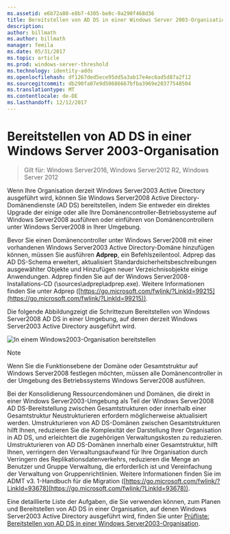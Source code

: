 ```yaml
---
ms.assetid: e6b72a80-e8b7-4305-be0c-0a290f468d36
title: Bereitstellen von AD DS in einer Windows Server 2003-Organisation
description: 
author: billmath
ms.author: billmath
manager: femila
ms.date: 05/31/2017
ms.topic: article
ms.prod: windows-server-threshold
ms.technology: identity-adds
ms.openlocfilehash: df1267ded5ece95dd5a3ab17e4ec6ad5d87a2f12
ms.sourcegitcommit: db290fa07e9d50686667bfba3969e20377548504
ms.translationtype: MT
ms.contentlocale: de-DE
ms.lasthandoff: 12/12/2017
---
```

# <a name="deploying-ad-ds-in-a-windows-server-2003-organization"></a>Bereitstellen von AD DS in einer Windows Server 2003-Organisation

>Gilt für: Windows Server2016, Windows Server2012 R2, Windows Server 2012

Wenn Ihre Organisation derzeit Windows Server2003 Active Directory ausgeführt wird, können Sie Windows Server2008 Active Directory-Domänendienste (AD DS) bereitstellen, indem Sie entweder ein direktes Upgrade der einige oder alle Ihre Domänencontroller-Betriebssysteme auf Windows Server2008 ausführen oder einführen von Domänencontrollern unter Windows Server2008 in Ihrer Umgebung.  
  
Bevor Sie einen Domänencontroller unter Windows Server2008 mit einer vorhandenen Windows Server2003 Active Directory-Domäne hinzufügen können, müssen Sie ausführen **Adprep**, ein Befehlszeilentool. Adprep das AD DS-Schema erweitert, aktualisiert Standardsicherheitsbeschreibungen ausgewählter Objekte und Hinzufügen neuer Verzeichnisobjekte einige Anwendungen. Adprep finden Sie auf der Windows Server2008-Installations-CD (\sources\adprep\adprep.exe). Weitere Informationen finden Sie unter Adprep ([https://go.microsoft.com/fwlink/?LinkId=99215](https://go.microsoft.com/fwlink/?LinkId=99215)).  
  
Die folgende Abbildungzeigt die Schrittezum Bereitstellen von Windows Server2008 AD DS in einer Umgebung, auf denen derzeit Windows Server2003 Active Directory ausgeführt wird.  
  
![In einem Windows2003-Organisation bereitstellen](media/Deploying-AD-DS-in-a-Windows-Server-2003-Organization/900c4eee-1119-4a9a-9310-755597428b71.gif)  
  
> [!NOTE]  
> Wenn Sie die Funktionsebene der Domäne oder Gesamtstruktur auf Windows Server2008 festlegen möchten, müssen alle Domänencontroller in der Umgebung des Betriebssystems Windows Server2008 ausführen.  
  
Bei der Konsolidierung Ressourcendomänen und Domänen, die direkt in einer Windows Server2003-Umgebung als Teil der Windows Server2008 AD DS-Bereitstellung zwischen Gesamtstrukturen oder innerhalb einer Gesamtstruktur Neustrukturieren erfordern möglicherweise aktualisiert werden. Umstrukturieren von AD DS-Domänen zwischen Gesamtstrukturen hilft Ihnen, reduzieren Sie die Komplexität der Darstellung Ihrer Organisation in AD DS, und erleichtert die zugehörigen Verwaltungskosten zu reduzieren. Umstrukturieren von AD DS-Domänen innerhalb einer Gesamtstruktur, hilft Ihnen, verringern den Verwaltungsaufwand für Ihre Organisation durch Verringern des Replikationsdatenverkehrs, reduzieren die Menge an Benutzer und Gruppe Verwaltung, die erforderlich ist und Vereinfachung der Verwaltung von Gruppenrichtlinien. Weitere Informationen finden Sie im ADMT v3. 1-Handbuch für die Migration ([https://go.microsoft.com/fwlink/?LinkId=93678](https://go.microsoft.com/fwlink/?LinkId=93678)).  
  
Eine detaillierte Liste der Aufgaben, die Sie verwenden können, zum Planen und Bereitstellen von AD DS in einer Organisation, auf denen Windows Server2003 Active Directory ausgeführt wird, finden Sie unter [Prüfliste: Bereitstellen von AD DS in einer Windows Server2003-Organisation](https://technet.microsoft.com/library/cc771407.aspx).  
  


